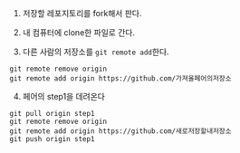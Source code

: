 1. 저장할 레포지토리를 fork해서 판다.

2. 내 컴퓨터에 clone한 파일로 간다.

3. 다른 사람의 저장소를 `git remote add`한다.

```
git remote remove origin
git remote add origin https://github.com/가져올페어의저장소
```

4. 페어의 step1을 데려온다

```
git pull origin step1
git remote remove origin
git remote add origin https://github.com/새로저장할내저장소
git push origin step1
```


